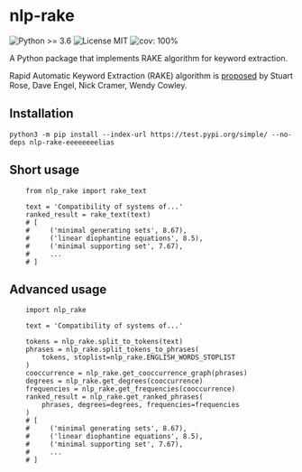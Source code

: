 # nlp-rake

![Python >= 3.6](https://img.shields.io/badge/python->=3.6-blue)
![License MIT](https://img.shields.io/badge/license-MIT-green)
![cov: 100%](https://img.shields.io/badge/codecov-98%25-brightgreen)

A Python package that implements RAKE algorithm for keyword extraction.

Rapid Automatic Keyword Extraction (RAKE) algorithm is [proposed](https://www.researchgate.net/publication/227988510_Automatic_Keyword_Extraction_from_Individual_Documents) by Stuart Rose, Dave Engel, Nick Cramer, Wendy Cowley.
## Installation
```
python3 -m pip install --index-url https://test.pypi.org/simple/ --no-deps nlp-rake-eeeeeeeelias
```

## Short usage
```
    from nlp_rake import rake_text

    text = 'Compatibility of systems of...'
    ranked_result = rake_text(text)
    # [
    #     ('minimal generating sets', 8.67),
    #     ('linear diophantine equations', 8.5),
    #     ('minimal supporting set', 7.67),
    #     ...
    # ]
```

## Advanced usage
```
    import nlp_rake

    text = 'Compatibility of systems of...'

    tokens = nlp_rake.split_to_tokens(text)
    phrases = nlp_rake.split_tokens_to_phrases(
        tokens, stoplist=nlp_rake.ENGLISH_WORDS_STOPLIST
    )
    cooccurrence = nlp_rake.get_cooccurrence_graph(phrases)
    degrees = nlp_rake.get_degrees(cooccurrence)
    frequencies = nlp_rake.get_frequencies(cooccurrence)
    ranked_result = nlp_rake.get_ranked_phrases(
        phrases, degrees=degrees, frequencies=frequencies
    )
    # [
    #     ('minimal generating sets', 8.67),
    #     ('linear diophantine equations', 8.5),
    #     ('minimal supporting set', 7.67),
    #     ...
    # ]
```